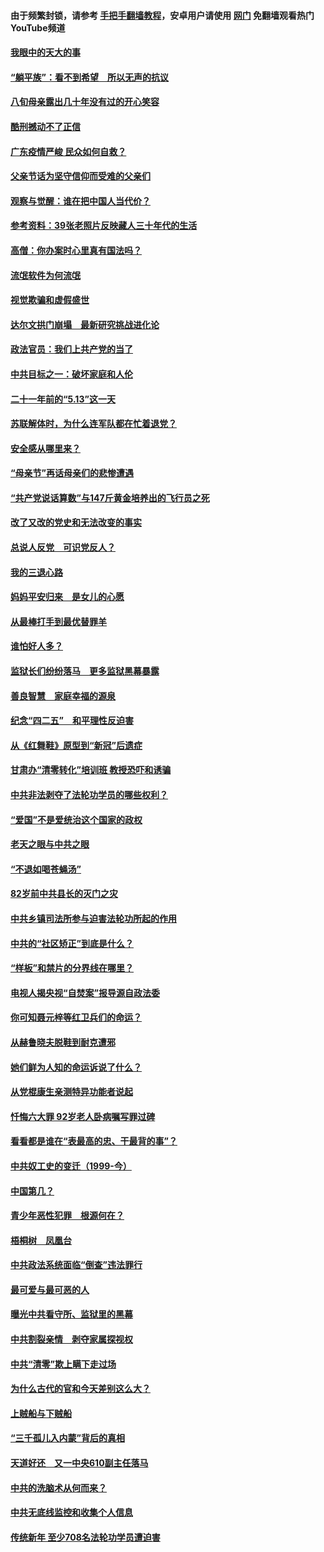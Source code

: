 #### 由于频繁封锁，请参考 [手把手翻墙教程](https://github.com/gfw-breaker/guides/wiki/)，安卓用户请使用 [网门](https://github.com/gfw-breaker/nogfw/blob/master/dl.md?t=07021900) 免翻墙观看热门YouTube频道 

#### [我眼中的天大的事](../pages/19/427619.md?t=07021900) 

#### [“躺平族”：看不到希望　所以无声的抗议](../pages/19/427464.md?t=07021900) 

#### [八旬母亲露出几十年没有过的开心笑容](../pages/19/427429.md?t=07021900) 

#### [酷刑撼动不了正信](../pages/19/427414.md?t=07021900) 

#### [广东疫情严峻 民众如何自救？](../pages/19/427311.md?t=07021900) 

#### [父亲节话为坚守信仰而受难的父亲们](../pages/19/427033.md?t=07021900) 

#### [观察与觉醒：谁在把中国人当代价？](../pages/19/426987.md?t=07021900) 

#### [参考资料：39张老照片反映藏人三十年代的生活](../pages/19/426471.md?t=07021900) 

#### [高僧：你办案时心里真有国法吗？](../pages/19/426530.md?t=07021900) 

#### [流氓软件为何流氓](../pages/19/426531.md?t=07021900) 

#### [视觉欺骗和虚假盛世](../pages/19/426443.md?t=07021900) 

#### [达尔文拱门崩塌　最新研究挑战进化论](../pages/19/426009.md?t=07021900) 

#### [政法官员：我们上共产党的当了](../pages/19/425351.md?t=07021900) 

#### [中共目标之一：破坏家庭和人伦](../pages/19/424454.md?t=07021900) 

#### [二十一年前的“5.13”这一天](../pages/19/424814.md?t=07021900) 

#### [苏联解体时，为什么连军队都在忙着退党？](../pages/19/424335.md?t=07021900) 

#### [安全感从哪里来？](../pages/19/424336.md?t=07021900) 

#### [“母亲节”再话母亲们的悲惨遭遇](../pages/19/424234.md?t=07021900) 

#### [“共产党说话算数”与147斤黄金培养出的飞行员之死](../pages/19/424115.md?t=07021900) 

#### [改了又改的党史和无法改变的事实](../pages/19/424037.md?t=07021900) 

#### [总说人反党　可识党反人？](../pages/19/423820.md?t=07021900) 

#### [我的三退心路](../pages/19/423876.md?t=07021900) 

#### [妈妈平安归来　是女儿的心愿](../pages/19/423947.md?t=07021900) 

#### [从最棒打手到最优替罪羊](../pages/19/423819.md?t=07021900) 

#### [谁怕好人多？](../pages/19/423774.md?t=07021900) 

#### [监狱长们纷纷落马　更多监狱黑幕暴露](../pages/19/423787.md?t=07021900) 

#### [善良智慧　家庭幸福的源泉](../pages/19/423632.md?t=07021900) 

#### [纪念“四二五”　和平理性反迫害](../pages/19/423660.md?t=07021900) 

#### [从《红舞鞋》原型到“新冠”后遗症](../pages/19/423509.md?t=07021900) 

#### [甘肃办“清零转化”培训班 教授恐吓和诱骗](../pages/19/423498.md?t=07021900) 

#### [中共非法剥夺了法轮功学员的哪些权利？](../pages/19/423392.md?t=07021900) 

#### [“爱国”不是爱统治这个国家的政权](../pages/19/423029.md?t=07021900) 

#### [老天之眼与中共之眼](../pages/19/423378.md?t=07021900) 

#### [“不退如喝苍蝇汤”](../pages/19/423287.md?t=07021900) 

#### [82岁前中共县长的灭门之灾](../pages/19/423055.md?t=07021900) 

#### [中共乡镇司法所参与迫害法轮功所起的作用](../pages/19/423064.md?t=07021900) 

#### [中共的“社区矫正”到底是什么？](../pages/19/422870.md?t=07021900) 

#### [“样板”和禁片的分界线在哪里？](../pages/19/422704.md?t=07021900) 

#### [电视人揭央视“自焚案”报导源自政法委](../pages/19/422770.md?t=07021900) 

#### [你可知聂元梓等红卫兵们的命运？](../pages/19/422848.md?t=07021900) 

#### [从赫鲁晓夫脱鞋到耐克遭邪](../pages/19/422826.md?t=07021900) 

#### [她们鲜为人知的命运诉说了什么？](../pages/19/422754.md?t=07021900) 

#### [从党棍康生亲测特异功能者说起](../pages/19/422657.md?t=07021900) 

#### [忏悔六大罪 92岁老人卧病嘱写罪过碑](../pages/19/422750.md?t=07021900) 

#### [看看都是谁在“表最高的忠、干最背的事”？](../pages/19/422703.md?t=07021900) 

#### [中共奴工史的变迁（1999-今）](../pages/19/422656.md?t=07021900) 

#### [中国第几？](../pages/19/422496.md?t=07021900) 

#### [青少年恶性犯罪　根源何在？](../pages/19/422449.md?t=07021900) 

#### [梧桐树　凤凰台](../pages/19/422442.md?t=07021900) 

#### [中共政法系统面临“倒查”违法罪行](../pages/19/422497.md?t=07021900) 

#### [最可爱与最可恶的人](../pages/19/422448.md?t=07021900) 

#### [曝光中共看守所、监狱里的黑幕](../pages/19/422390.md?t=07021900) 

#### [中共割裂亲情　剥夺家属探视权](../pages/19/422364.md?t=07021900) 

#### [中共“清零”欺上瞒下走过场](../pages/19/422306.md?t=07021900) 

#### [为什么古代的官和今天差别这么大？](../pages/19/422228.md?t=07021900) 

#### [上贼船与下贼船](../pages/19/422276.md?t=07021900) 

#### [“三千孤儿入内蒙”背后的真相](../pages/19/422229.md?t=07021900) 

#### [天道好还　又一中央610副主任落马](../pages/19/422155.md?t=07021900) 

#### [中共的洗脑术从何而来？](../pages/19/422154.md?t=07021900) 

#### [中共无底线监控和收集个人信息](../pages/19/422039.md?t=07021900) 

#### [传统新年 至少708名法轮功学员遭迫害](../pages/19/421946.md?t=07021900) 

